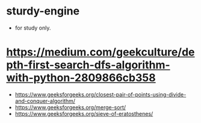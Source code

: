 # sturdy-engine


* for study only.


# https://medium.com/geekculture/depth-first-search-dfs-algorithm-with-python-2809866cb358


* https://www.geeksforgeeks.org/closest-pair-of-points-using-divide-and-conquer-algorithm/
* https://www.geeksforgeeks.org/merge-sort/
* https://www.geeksforgeeks.org/sieve-of-eratosthenes/
